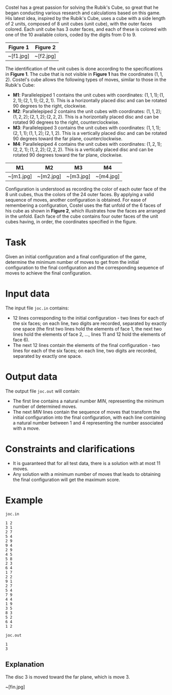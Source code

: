 Costel has a great passion for solving the Rubik's Cube, so great that he began conducting various research and calculations based on this game. His latest idea, inspired by the Rubik's Cube, uses a cube with a side length of $2$ units, composed of $8$ unit cubes (unit cube), with the outer faces colored. Each unit cube has $3$ outer faces, and each of these is colored with one of the $10$ available colors, coded by the digits from $0$ to $9$.

| Figure 1  | Figure 2  |
|-----------|-----------|
| ~[f1.jpg] | ~[f2.jpg] |

The identification of the unit cubes is done according to the specifications in **Figure 1**. The cube that is not visible in **Figure 1** has the coordinates $(1, 1, 2)$. Costel's cube allows the following types of moves, similar to those in the Rubik's Cube:
* **M1**: Parallelepiped $1$ contains the unit cubes with coordinates: $(1, 1, 1); (1, 2, 1); (2, 1, 1); (2, 2, 1)$. This is a horizontally placed disc and can be rotated $90$ degrees to the right, clockwise.
* **M2**: Parallelepiped $2$ contains the unit cubes with coordinates: $(1, 1, 2); (1, 2, 2); (2, 1, 2); (2, 2, 2)$. This is a horizontally placed disc and can be rotated $90$ degrees to the right, counterclockwise.
* **M3**: Parallelepiped $3$ contains the unit cubes with coordinates: $(1, 1, 1); (2, 1, 1); (1, 1, 2); (2, 1, 2)$. This is a vertically placed disc and can be rotated $90$ degrees toward the far plane, counterclockwise.
* **M4**: Parallelepiped $4$ contains the unit cubes with coordinates: $(1, 2, 1); (2, 2, 1); (1, 2, 2); (2, 2, 2)$. This is a vertically placed disc and can be rotated $90$ degrees toward the far plane, clockwise.

|     M1    |     M2    |     M3    |     M4    |
|-----------|-----------|-----------|-----------| 
| ~[m1.jpg] | ~[m2.jpg] | ~[m3.jpg] | ~[m4.jpg] | 

Configuration is understood as recording the color of each outer face of the $8$ unit cubes, thus the colors of the $24$ outer faces. By applying a valid sequence of moves, another configuration is obtained. For ease of remembering a configuration, Costel uses the flat unfold of the $6$ faces of his cube as shown in **Figure 2**, which illustrates how the faces are arranged in the unfold. Each face of the cube contains four outer faces of the unit cubes having, in order, the coordinates specified in the figure.

# Task

Given an initial configuration and a final configuration of the game, determine the minimum number of moves to get from the initial configuration to the final configuration and the corresponding sequence of moves to achieve the final configuration.

# Input data

The input file `joc.in` contains:

* $12$ lines corresponding to the initial configuration - two lines for each of the six faces; on each line, two digits are recorded, separated by exactly one space (the first two lines hold the elements of face $1$, the next two lines hold the elements of face $2$, ..., lines $11$ and $12$ hold the elements of face $6$).
* The next $12$ lines contain the elements of the final configuration - two lines for each of the six faces; on each line, two digits are recorded, separated by exactly one space.

# Output data

The output file `joc.out` will contain:
* The first line contains a natural number $MIN$, representing the minimum number of determined moves.
* The next $MIN$ lines contain the sequence of moves that transform the initial configuration into the final configuration, with each line containing a natural number between $1$ and $4$ representing the number associated with a move.

# Constraints and clarifications

* It is guaranteed that for all test data, there is a solution with at most $11$ moves.
* Any solution with a minimum number of moves that leads to obtaining the final configuration will get the maximum score.

# Example

`joc.in`
```
1 2
3 1
2 7
5 4
2 9
9 4
2 9
4 5
5 8
2 3
6 4
1 7
2 2
9 1
2 7
5 4
7 9
4 4
1 9
3 5
8 3
5 2
6 4
1 2
```

`joc.out`
```
1
3
```

## Explanation

The disc $3$ is moved toward the far plane, which is move $3$.

~[fin.jpg]